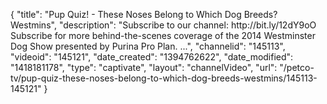 {
    "title": "Pup Quiz! - These Noses Belong to Which Dog Breeds? Westmins",
    "description": "Subscribe to our channel: http:\/\/bit.ly\/12dY9oO Subscribe for more behind-the-scenes coverage of the 2014 Westminster Dog Show presented by Purina Pro Plan. ...",
    "channelid": "145113",
    "videoid": "145121",
    "date_created": "1394762622",
    "date_modified": "1418181178",
    "type": "captivate",
    "layout": "channelVideo",
    "url": "\/petco-tv\/pup-quiz-these-noses-belong-to-which-dog-breeds-westmins\/145113-145121"
}